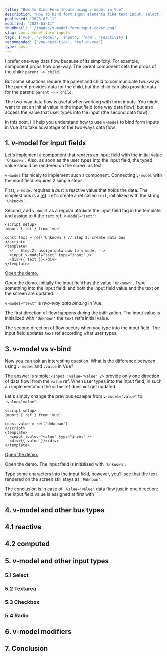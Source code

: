 ```yaml
---
title: "How to Bind Form Inputs using v-model in Vue"
description: "How to bind form input elements like text input, select, textarea using v-model in Vue."
published: "2023-03-11"
modified: "2023-03-11"
thumbnail: "./images/v-model-form-input-cover.png"
slug: vue-v-model-form-inputs
tags: ['vue', 'v-model', 'input', 'form', 'reactivity']
recommended: ['vue-next-tick', 'ref-in-vue']
type: post
---
```


I prefer one-way data flow because of its simplicity. For example, component props flow one-way. The parent component sets the props of the child: `parent -> child`.  

But some situations require the parent and child to communicate two-ways. The parent provides data for the child, but the child can also provide data for the parent: `parent <-> child`.  

The two-way data flow is useful when working with form inputs. You might want to set an initial value in the input field (one way data flow), but also access the value that user types into the input (the second data flow).  

In this post, I'll help you understand how to use `v-model` to bind form inputs in Vue 3 to take advantage of the two-ways data flow.  

<TableOfContents maxLevel={1} />

## 1. v-model for input fields

Let's implement a component that renders an input field with the initial value `'Unknown'`. Also, as soon as the user types into the input field, the typed value should be rendered on the screen as text.  

`v-model` fits nicely to implement such a component. Connecting `v-model` with the input field requires 2 simple steps.  

First, `v-model` requires a *bus*: a reactive value that holds the data. The simplest bus is a [ref](/ref-in-vue/). Let's create a ref called `text`, initialized with the string `'Unknown'`.  

Second, add `v-model` as a regular attribute the input field tag in the template and assign to it the `text` ref: `v-model="text"`:

```vue
<script setup>
import { ref } from 'vue'

const text = ref('Unknown') // Step 1: create data bus
</script>
<template>
  <!-- Step 2: assign data bus to v-model -->
  <input v-model="text" type="input" />
  <div>{{ text }}</div>
</template>
```
[Open the demo.](https://codesandbox.io/s/v-model-input-1l5ybw?file=/src/App.vue)

Open the demo. Initially the input field has the value `'Unknown'`. Type something into the input field: and both the input field value and the text on the screen are updated.  

`v-model="text"` is *two-way data binding* in Vue.  

The first direction of flow happens during the initilization. The input value is initialized with `'Unknown'` the `text` ref's initial value.  

The second direction of flow occurs when you type into the input field. The input field updates `text` ref according what user types.  

## 3. v-model vs v-bind

Now you can ask an interesting question. What is the difference between using `v-model` and `:value` in Vue?

The answer is simple: `<input :value="value" />` provide only one direction of data flow: from the `value` ref. When user types into the input field, in such an implementation the `value` ref does not get updated.  

Let's simply change the previous example from `v-model="value"` to `:value="value"`:

```vue {6}
<script setup>
import { ref } from 'vue'

const value = ref('Unknown')
</script>
<template>
  <input :value="value" type="input" />
  <div>{{ value }}</div>
</template>
```
[Open the demo.](https://codesandbox.io/s/value-input-xnkptb?file=/src/App.vue)

Open the demo. The input field is initialized with `'Unknown'`.  

Type some characters into the input field, however, you'll see that the text rendered on the screen still stays as `'Unknown'`.  

The conclusion is in case of `:value="value"` data flow just in one direction: the input field value is assigned at first with ``

## 4. v-model and other bus types

## 4.1 reactive

## 4.2 computed

## 5. v-model and other input types

### 5.1 Select

### 5.2 Textarea

### 5.3 Checkbox

### 5.4 Radio

## 6. v-model modifiers

## 7. Conclusion